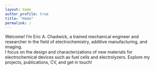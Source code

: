 ```yaml
---
layout: home
author_profile: true
title: "Home"
permalink: /
---
```


Welcome! I’m Eric A. Chadwick, a trained mechanical engineer and researcher in the field of electrochemistry, additive manufacturing, and imaging.  
I focus on the design and characterizations of new materials for electrochemical devices such as fuel cells and electrolyzers.
Explore my projects, publications, CV, and get in touch!
